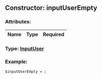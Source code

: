 ## Constructor: inputUserEmpty  

### Attributes:

| Name     |    Type       | Required |
|----------|:-------------:|---------:|


### Type: [InputUser](../types/InputUser.md)

### Example:


```
$inputUserEmpty = ;
```